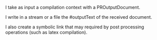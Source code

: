 I take as input a compilation context with a PROutputDocument.

I write in a stream or a file the #outputText of the received document.

I also create a symbolic link that may required by post processing operations (such as latex compilation).